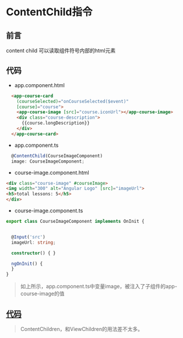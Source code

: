 # ContentChild指令

## 前言

content child 可以读取组件符号内部的html元素

## 代码

* app.component.html  

```html
  <app-course-card
    (courseSelected)="onCourseSelected($event)"
    [course]="course">
    <app-course-image [src]="course.iconUrl"></app-course-image>
    <div class="course-description">
      {{course.longDescription}}
    </div>
  </app-course-card>
```


* app.component.ts

```typescript
  @ContentChild(CourseImageComponent)
  image: CourseImageComponent;
```

* course-image.component.html

```html
<div class="course-image" #courseImage>
<img width="300" alt="Angular Logo" [src]="imageUrl">
<h5>total lessons: 5</h5>
</div>
```

* course-image.component.ts

```typescript
export class CourseImageComponent implements OnInit {


  @Input('src')
  imageUrl: string;

  constructor() { }

  ngOnInit() {
  }
}
```


> 如上所示，app.component.ts中变量image，被注入了子组件的app-course-image的值


## [代码](https://github.com/qiujiahong/angular-base-examples/tree/ContentChild)




> ContentChildren，和ViewChildren的用法差不太多。
